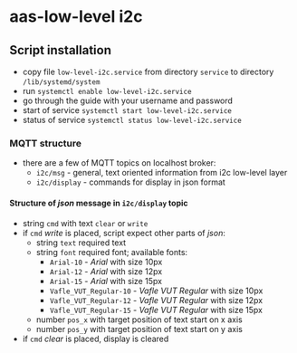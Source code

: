 # aas-low-level i2c

## Script installation
* copy file `low-level-i2c.service` from directory `service` to directory  `/lib/systemd/system`
* run `systemctl enable low-level-i2c.service`
* go through the guide with your username and password
* start of service `systemctl start low-level-i2c.service`
* status of service `systemctl status low-level-i2c.service`

### MQTT structure
* there are a few of MQTT topics on localhost broker:
    * `i2c/msg` - general, text oriented information from i2c low-level layer
    * `i2c/display` - commands for display in json format
#### Structure of _json_ message in `i2c/display` topic
* string `cmd` with text `clear` or `write`
* if `cmd` _write_ is placed, script expect other parts of _json_:
    * string `text` required text
    * string `font` required font; available fonts:
        * `Arial-10` - _Arial_ with size 10px
        * `Arial-12` - _Arial_ with size 12px
        * `Arial-15` - _Arial_ with size 15px
        * `Vafle_VUT_Regular-10` - _Vafle VUT Regular_ with size 10px
        * `Vafle_VUT_Regular-12` - _Vafle VUT Regular_ with size 12px
        * `Vafle_VUT_Regular-15` - _Vafle VUT Regular_ with size 15px
    * number `pos_x` with target position of text start on x axis
    * number `pos_y` with target position of text start on y axis
* if `cmd` _clear_ is placed, display is cleared
        